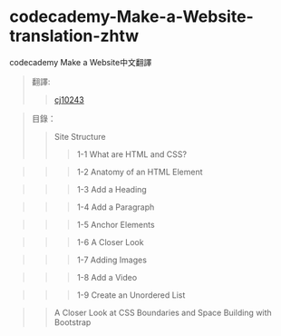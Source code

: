 # codecademy-Make-a-Website-translation-zhtw
codecademy Make a Website中文翻譯
>翻譯:
>>[cj10243](https://github.com/cj10243)

>目錄：  
>>Site Structure  
>>>1-1 What are HTML and CSS?

>>>1-2 Anatomy of an HTML Element

>>>1-3 Add a Heading

>>>1-4 Add a Paragraph

>>>1-5 Anchor Elements

>>>1-6 A Closer Look

>>>1-7 Adding Images

>>>1-8 Add a Video

>>>1-9 Create an Unordered List

>>A Closer Look at CSS
>>Boundaries and Space
>>Building with Bootstrap
         
